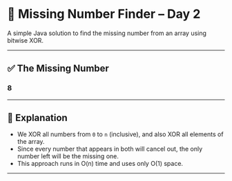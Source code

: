 # 🧩 Missing Number Finder – Day 2

A simple Java solution to find the missing number from an array using bitwise XOR.

---

## ✅ The Missing Number

### **8**

---

## 🧠 Explanation

- We XOR all numbers from `0` to `n` (inclusive), and also XOR all elements of the array.
- Since every number that appears in both will cancel out, the only number left will be the missing one.
- This approach runs in O(n) time and uses only O(1) space.

---

